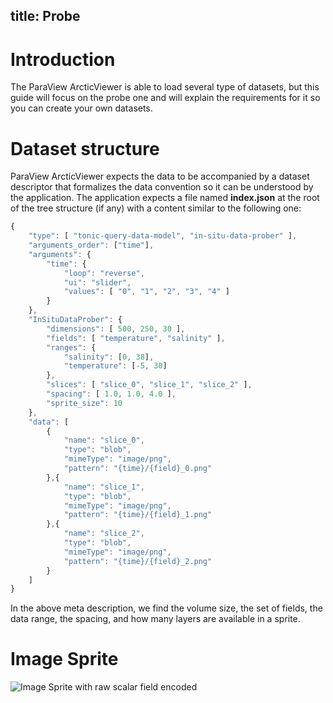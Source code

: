 title: Probe
---

# Introduction

The ParaView ArcticViewer is able to load several type of datasets, but this guide will focus on the probe one and will explain the requirements for it so you can create your own datasets.

# Dataset structure

ParaView ArcticViewer expects the data to be accompanied by a dataset descriptor that formalizes the data convention so it can be understood by the application.  The application expects a file named __index.json__ at the root of the tree structure (if any) with a content similar to the following one:

```js
{
    "type": [ "tonic-query-data-model", "in-situ-data-prober" ],
    "arguments_order": ["time"],
    "arguments": {
        "time": {
            "loop": "reverse",
            "ui": "slider",
            "values": [ "0", "1", "2", "3", "4" ]
        }
    },
    "InSituDataProber": {
        "dimensions": [ 500, 250, 30 ],
        "fields": [ "temperature", "salinity" ],
        "ranges": {
            "salinity": [0, 38],
            "temperature": [-5, 30]
        },
        "slices": [ "slice_0", "slice_1", "slice_2" ],
        "spacing": [ 1.0, 1.0, 4.0 ],
        "sprite_size": 10
    },
    "data": [
        {
            "name": "slice_0",
            "type": "blob",
            "mimeType": "image/png",
            "pattern": "{time}/{field}_0.png"
        },{
            "name": "slice_1",
            "type": "blob",
            "mimeType": "image/png",
            "pattern": "{time}/{field}_1.png"
        },{
            "name": "slice_2",
            "type": "blob",
            "mimeType": "image/png",
            "pattern": "{time}/{field}_2.png"
        }
    ]
}
```

In the above meta description, we find the volume size, the set of fields, the data range, the spacing, and how many layers are available in a sprite.

# Image Sprite

<img src="/arctic-viewer/docs/probe-sprite.png" alt="Image Sprite with raw scalar field encoded"/>
